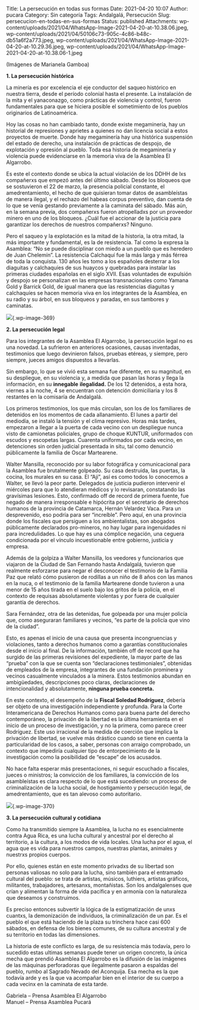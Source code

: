 Title: La persecución en todas sus formas
Date: 2021-04-20 10:07
Author: pucara
Category: Sin categoría
Tags: Andalgalá, Persecución
Slug: persecucion-en-todas-en-sus-formas
Status: published
Attachments: wp-content/uploads/2021/04/WhatsApp-Image-2021-04-20-at-10.38.06.jpeg, wp-content/uploads/2021/04/50106c73-905c-4c86-b48c-db51a6f2a773.jpeg, wp-content/uploads/2021/04/WhatsApp-Image-2021-04-20-at-10.29.36.jpeg, wp-content/uploads/2021/04/WhatsApp-Image-2021-04-20-at-10.38.06-1.jpeg

<!-- wp:paragraph -->

(Imágenes de Marianela Gamboa)

<!-- /wp:paragraph -->

<!-- wp:paragraph -->

**1. La persecución histórica**

<!-- /wp:paragraph -->

<!-- wp:paragraph -->

La minería es por excelencia el eje conductor del saqueo histórico en nuestra tierra, desde el período colonial hasta el presente. La instalación de la mita y el yanaconazgo, como prácticas de violencia y control, fueron fundamentales para que se hiciera posible el sometimiento de los pueblos originarios de Latinoamérica.

<!-- /wp:paragraph -->

<!-- wp:paragraph -->

Hoy las cosas no han cambiado tanto, donde existe megaminería, hay un historial de represiones y aprietes a quienes no dan licencia social a estos proyectos de muerte. Donde hay megaminería hay una histórica suspensión del estado de derecho, una instalación de prácticas de despojo, de explotación y opresión al pueblo. Toda esa historia de megamineria y violencia puede evidenciarse en la memoria viva de la Asamblea El Algarrobo.

<!-- /wp:paragraph -->

<!-- wp:paragraph -->

Es este el contexto donde se ubica la actual violación de los DDHH de lxs compañerxs que empezó antes del último sábado. Desde los bloqueos que se sostuvieron el 22 de marzo, la presencia policial constante, el amedrentamiento, el hecho de que quisieran tomar datos de asambleístas de manera ilegal, y el rechazo del habeas corpus preventivo, dan cuenta de lo que se venía gestando previamente a la caminata del sábado. Más aún, en la semana previa, dos compañerxs fueron atropelladxs por un proveedor minero en uno de los bloqueos. ¿Cuál fue el accionar de la justicia para garantizar los derechos de nuestros compañerxs? Ninguno.

<!-- /wp:paragraph -->

<!-- wp:paragraph -->

Pero el saqueo y la explotación es la mitad de la historia, la otra mitad, la más importante y fundamental, es la de resistencia. Tal como la expresa la Asamblea: “No se puede disciplinar con miedo a un pueblo que es heredero de Juan Chelemín”. La resistencia Calchaquí fue la más larga y más férrea de toda la conquista. 130 años les tomo a los españoles desterrar a los diaguitas y calchaquíes de sus huaycos y quebradas para instalar las primeras ciudades españolas en el siglo XVII. Esas voluntades de expulsión y despojo se personalizan en las empresas transnacionales como Yamana Gold y Barrick Gold, de igual manera que las resistencias diaguitas y calchaquíes se hacen memoria viva en los integrantes de la Asamblea, en su radio y su árbol, en sus bloqueos y paradas, en sus tambores y caminatas.

<!-- /wp:paragraph -->

<!-- wp:image {"id":369,"sizeSlug":"large","linkDestination":"none"} -->

![](http://asamblea-pucara.ar/wp-content/uploads/2021/04/WhatsApp-Image-2021-04-20-at-10.38.06-1-1024x718.jpeg){.wp-image-369}

<!-- /wp:image -->

<!-- wp:paragraph -->

**2. La persecución legal**

<!-- /wp:paragraph -->

<!-- wp:paragraph -->

Para los integrantes de la Asamblea El Algarrobo, la persecución legal no es una novedad. La sufrieron en anteriores ocasiones, causas inventadas, testimonios que luego devinieron falsos, pruebas etéreas, y siempre, pero siempre, jueces amigos dispuestos a llevarlas.

<!-- /wp:paragraph -->

<!-- wp:paragraph -->

Sin embargo, lo que se vivió esta semana fue diferente, en su magnitud, en su despliegue, en su violencia y, a medida que pasan las horas y llega la información, en su **innegable** **ilegalidad.** De los 12 detenidos, a esta hora, viernes a la noche, 4 se encuentran con detención domiciliaria y los 8 restantes en la comisaría de Andalgalá.

<!-- /wp:paragraph -->

<!-- wp:paragraph -->

Los primeros testimonios, los que más circulan, son los de los familiares de detenidos en los momentos de cada allanamiento. El lunes a partir del mediodía, se instaló la tensión y el clima represivo. Horas más tardes, empezaron a llegar a la puerta de cada vecino con un despliegue nunca visto de camionetas policiales, grupo de choque KUNTUR, uniformados con escudos y escopetas largas. Cuarenta uniformados por cada vecino, en detenciones sin orden judicial presentada in situ, tal como denunció públicamente la familia de Oscar Martearene.

<!-- /wp:paragraph -->

<!-- wp:paragraph -->

Walter Mansilla, reconocido por su labor fotográfica y comunicacional para la Asamblea fue brutalmente golpeado. Su casa destruida, las puertas, la cocina, los murales en su casa. El “Ají”, así es como todos lo conocemos a Walter, se llevó la peor parte. Delegados de justicia pudieron intervenir el miércoles para que lo atendieran médicos y lo revisaran, constatando las gravísimas lesiones. Esto, confirmado off de record de primera fuente, fue negado de manera irresponsable e hipócrita por el secretario de derechos humanos de la provincia de Catamarca, Hernán Velardez Vaca. Para un desprevenido, eso podría para ser “increíble”. Pero aquí, en una provincia donde los fiscales que persiguen a los ambientalistas, son abogados públicamente declarados pro-mineros, no hay lugar para ingenuidades ni para incredulidades. Lo que hay es una cómplice negación, una ceguera condicionada por el vínculo incuestionable entre gobierno, justicia y empresa.

<!-- /wp:paragraph -->

<!-- wp:paragraph -->

Además de la golpiza a Walter Mansilla, los veedores y funcionarios que viajaron de la Ciudad de San Fernando hasta Andalgalá, tuvieron que realmente esforzarse para negar el desconocer el testimonio de la Familia Paz que relató cómo pusieron de rodillas a un niño de 8 años con las manos en la nuca, o el testimonio de la familia Martearene donde tuvieron a una menor de 15 años tirada en el suelo bajo los gritos de la policía, en el contexto de requisas absolutamente violentas y por fuera de cualquier garantía de derechos.

<!-- /wp:paragraph -->

<!-- wp:paragraph -->

Sara Fernández, otra de las detenidas, fue golpeada por una mujer policía que, como aseguraran familiares y vecinos, “es parte de la policía que vino de la ciudad”.

<!-- /wp:paragraph -->

<!-- wp:paragraph -->

Esto, es apenas el inicio de una causa que presenta incongruencias y violaciones, tanto a derechos humanos como a garantías constitucionales desde el inicio al final. De la información, también off de record que ha surgido de las primeras revisiones del expediente, la mayor parte de las “prueba” con la que se cuenta son “declaraciones testimoniales”, obtenidas de empleados de la empresa, integrantes de una fundación prominera y vecinos casualmente vinculados a la minera. Estos testimonios abundan en ambigüedades, descripciones poco claras, declaraciones de intencionalidad y absolutamente, **ninguna prueba concreta.**

<!-- /wp:paragraph -->

<!-- wp:paragraph -->

En este contexto, el desempeño de la **Fiscal Soledad Rodríguez**, debería ser objeto de una investigación independiente y profunda. Para la Corte Interamericana de Derechos Humanos como para buena parte del derecho contemporáneo, la privación de la libertad es la última herramienta en el inicio de un proceso de investigación, y no la primera, como parece creer Rodríguez. Este uso irracional de la medida de coerción que implica la privación de libertad, se vuelve más drástico cuando se tiene en cuenta la particularidad de los casos, a saber, personas con arraigo comprobado, un contexto que impediría cualquier tipo de entorpecimiento de la investigación como la posibilidad de “escape” de los acusados.

<!-- /wp:paragraph -->

<!-- wp:paragraph -->

No hace falta esperar más presentaciones, ni seguir escuchado a fiscales, jueces o ministros; la convicción de los familiares, la convicción de los asambleístas es clara respecto de lo que está sucediendo: un proceso de criminalización de la lucha social, de hostigamiento y persecución legal, de amedrentamiento, que es tan alevoso como autoritario.

<!-- /wp:paragraph -->

<!-- wp:image {"id":370,"sizeSlug":"large","linkDestination":"none"} -->

![](http://asamblea-pucara.ar/wp-content/uploads/2021/04/WhatsApp-Image-2021-04-20-at-10.38.06-1024x701.jpeg){.wp-image-370}

<!-- /wp:image -->

<!-- wp:paragraph -->

**3. La persecución cultural y cotidiana**

<!-- /wp:paragraph -->

<!-- wp:paragraph -->

Como ha transmitido siempre la Asamblea, la lucha no es esencialmente contra Agua Rica, es una lucha cultural y ancestral por el derecho al territorio, a la cultura, a los modos de vida locales. Una lucha por el agua, el agua que es vida para nuestros campos, nuestras plantas, animales y nuestrxs propios cuerpos.

<!-- /wp:paragraph -->

<!-- wp:paragraph -->

Por ello, quienes están en este momento privadxs de su libertad son personas valiosas no solo para la lucha, sino también para el entramado cultural del pueblo: se trata de artistas, músicos, luthiers, artistas gráficos, militantes, trabajadores, artesanxs, montañistas. Son los andalgalenses que crían y alimentan la forma de vida pacífica y en armonía con la naturaleza que deseamos y construimos.

<!-- /wp:paragraph -->

<!-- wp:paragraph -->

Es preciso entonces subvertir la lógica de la estigmatización de unxs cuantxs, la demonización de individuos, la criminalización de un par. Es el pueblo el que está haciendo de la plaza su trinchera hace casi 600 sábados, en defensa de los bienes comunes, de su cultura ancestral y de su territorio en todas las dimensiones.

<!-- /wp:paragraph -->

<!-- wp:paragraph -->

La historia de este conflicto es larga, de su resistencia más todavía, pero lo sucedido estas ultimas semanas puede tener un origen concreto, la única mecha que prendió Asamblea El Algarrobo es la difusión de las imágenes de las máquinas perforadoras que ilegalmente pasaron a espaldas del pueblo, rumbo al Sagrado Nevado del Aconquija. Esa mecha es la que todavía arde y es la que va acompañar bien en el interior de su cuerpo a cada vecinx en la caminata de esta tarde.

<!-- /wp:paragraph -->

<!-- wp:paragraph -->

Gabriela – Prensa Asamblea El Algarrobo  
Manuel – Prensa Asamblea Pucará

<!-- /wp:paragraph -->
